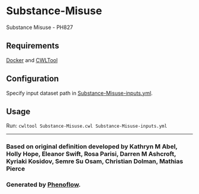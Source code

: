 # Substance-Misuse

Substance Misuse - PH827

## Requirements

[Docker](https://docs.docker.com/install/) and [CWLTool](https://github.com/common-workflow-language/cwltool#install)

## Configuration

Specify input dataset path in [Substance-Misuse-inputs.yml](Substance-Misuse-inputs.yml).

## Usage

Run: `cwltool Substance-Misuse.cwl Substance-Misuse-inputs.yml`

***

### Based on original definition developed by Kathryn M Abel, Holly Hope, Eleanor Swift, Rosa Parisi, Darren M Ashcroft, Kyriaki Kosidov, Semre Su Osam, Christian Dolman, Mathias Pierce
### Generated by [Phenoflow](https://kclhi.org/phenoflow).
